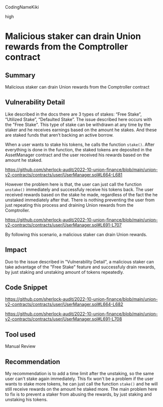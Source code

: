 CodingNameKiki

high

# Malicious staker can drain Union rewards from the Comptroller contract

## Summary
Malicious staker can drain Union rewards from the Comptroller contract

## Vulnerability Detail
Like described in the docs there are 3 types of stakes: “Free Stake”, “Utilized Stake”, “Defaulted Stake”.
The issue described here occurs with the "Free Stake". This type of stake can be withdrawn at any time by the staker and he receives earnings based on the amount he stakes. And these are staked funds that aren’t backing an active borrow.

When a user wants to stake his tokens, he calls the function `stake()`. After everything is done in the function, the staked tokens are deposited in the AssetManager contract and the user received his rewards based on the amount he staked.

https://github.com/sherlock-audit/2022-10-union-finance/blob/main/union-v2-contracts/contracts/user/UserManager.sol#L664-L681

However the problem here is that, the user can just call the function `unstake()` immediately and successfuly receive his tokens back.
The user received rewards based on the stake he made, regardless of the fact the he unstaked immediately after that. 
There is nothing preventing the user from just repeating this process and draining Union rewards from the Comptroller.

https://github.com/sherlock-audit/2022-10-union-finance/blob/main/union-v2-contracts/contracts/user/UserManager.sol#L691-L707

By following this scenario, a malicious staker can drain Union rewards.

## Impact
Duo to the issue described in "Vulnerability Detail", a malicious staker can take advantage of the "Free Stake" feature and successfuly drain rewards, by just staking and unstaking amount of tokens repeatedly.

## Code Snippet

https://github.com/sherlock-audit/2022-10-union-finance/blob/main/union-v2-contracts/contracts/user/UserManager.sol#L664-L682

https://github.com/sherlock-audit/2022-10-union-finance/blob/main/union-v2-contracts/contracts/user/UserManager.sol#L691-L708

## Tool used

Manual Review

## Recommendation
My recommendation is to add a time limit after the unstaking, so the same user can't stake again immediately. 
This fix won't be a problem if the user wants to stake more tokens, he can just call the function `stake()` and he will still receive rewards on the amount he staked more. The main problem here to fix is to prevent a staker from abusing the rewards, by just staking and unstaking his tokens.